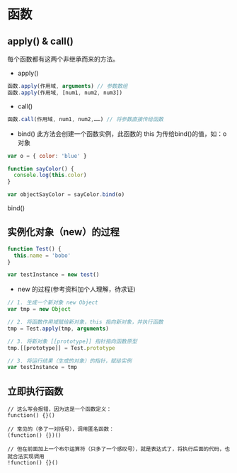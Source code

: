 # 函数

## apply() & call()
每个函数都有这两个非继承而来的方法。

- apply()

```js
函数.apply(作用域, arguments) // 参数数组
函数.apply(作用域, [num1, num2, num3])
```

- call()

```js
函数.call(作用域, num1, num2,……) // 将参数直接传给函数
```

- bind()
此方法会创建一个函数实例，此函数的 this 为传给bind()的值，如：o 对象

```js
var o = { color: 'blue' }

function sayColor() {
  console.log(this.color)
}

var objectSayColor = sayColor.bind(o)

```
bind()


## 实例化对象（new）的过程


```js
function Test() {
  this.name = 'bobo'
}

var testInstance = new test()
```

- new 的过程(参考资料加个人理解，待求证)
```js
// 1. 生成一个新对象 new Object
var tmp = new Object

// 2. 将函数作用域赋给新对象，this 指向新对象，并执行函数
tmp = Test.apply(tmp, arguments)

// 3. 将新对象 [[prototype]] 指针指向函数原型
tmp.[[prototype]] = Test.prototype

// 3. 将运行结果（生成的对象）的指针，赋给实例
var testInstance = tmp
```

## 立即执行函数
```
// 这么写会报错，因为这是一个函数定义：
function() {}()

// 常见的（多了一对括号），调用匿名函数：
(function() {})()

// 但在前面加上一个布尔运算符（只多了一个感叹号），就是表达式了，将执行后面的代码，也就合法实现调用
!function() {}()
```